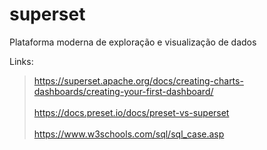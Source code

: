 # superset
Plataforma moderna de exploração e visualização de dados

Links:

> https://superset.apache.org/docs/creating-charts-dashboards/creating-your-first-dashboard/
<br> <br>
> https://docs.preset.io/docs/preset-vs-superset
<br> <br> 
> https://www.w3schools.com/sql/sql_case.asp
